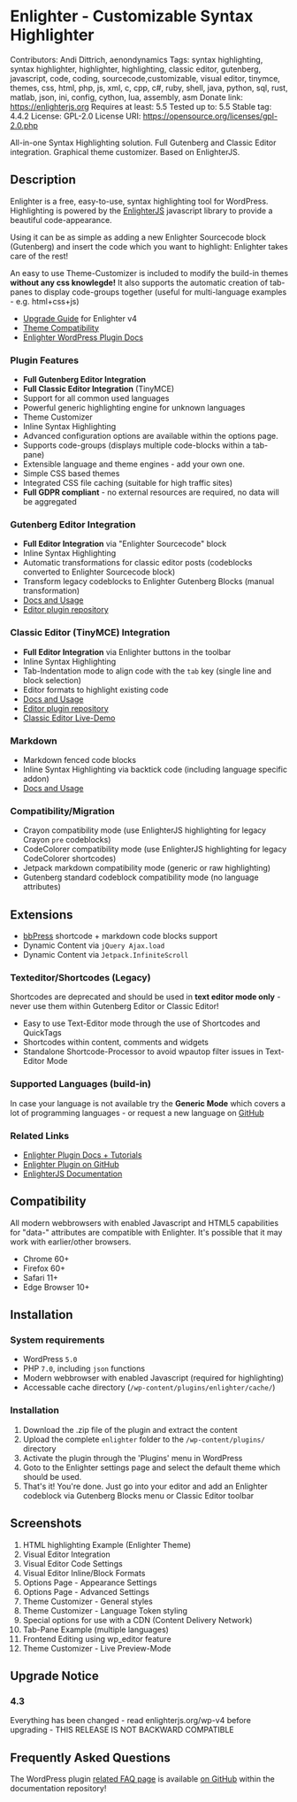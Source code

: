 # Enlighter - Customizable Syntax Highlighter #
Contributors: Andi Dittrich, aenondynamics
Tags: syntax highlighting, syntax highlighter, highlighter, highlighting, classic editor, gutenberg, javascript, code, coding, sourcecode,customizable, visual editor, tinymce, themes, css, html, php, js, xml, c, cpp, c#, ruby, shell, java, python, sql, rust, matlab, json, ini, config, cython, lua, assembly, asm
Donate link: https://enlighterjs.org
Requires at least: 5.5
Tested up to: 5.5
Stable tag: 4.4.2
License: GPL-2.0
License URI: https://opensource.org/licenses/gpl-2.0.php

All-in-one Syntax Highlighting solution. Full Gutenberg and Classic Editor integration. Graphical theme customizer. Based on EnlighterJS.

## Description ##

Enlighter is a free, easy-to-use, syntax highlighting tool for WordPress. Highlighting is powered by the [EnlighterJS](https://enlighterjs.org) javascript library to provide a beautiful code-appearance.

Using it can be as simple as adding a new Enlighter Sourcecode block (Gutenberg) and insert the code which you want to highlight: Enlighter takes care of the rest!

An easy to use Theme-Customizer is included to modify the build-in themes **without any css knowlegde!**
It also supports the automatic creation of tab-panes to display code-groups together (useful for multi-language examples - e.g. html+css+js)

* [Upgrade Guide](https://github.com/EnlighterJS/documentation/blob/master/wordpress/upgrade/v4.md) for Enlighter v4
* [Theme Compatibility](https://github.com/EnlighterJS/documentation/blob/master/wordpress/WPThemeCompatibility.md)
* [Enlighter WordPress Plugin Docs](https://github.com/EnlighterJS/documentation/tree/master/wordpress)

### Plugin Features ###

* **Full Gutenberg Editor Integration**
* **Full Classic Editor Integration** (TinyMCE)
* Support for all common used languages
* Powerful generic highlighting engine for unknown languages
* Theme Customizer
* Inline Syntax Highlighting
* Advanced configuration options are available within the options page.
* Supports code-groups (displays multiple code-blocks within a tab-pane)
* Extensible language and theme engines - add your own one.
* Simple CSS based themes
* Integrated CSS file caching (suitable for high traffic sites)
* **Full GDPR compliant** - no external resources are required, no data will be aggregated

### Gutenberg Editor Integration ###
* **Full Editor Integration** via "Enlighter Sourcecode" block
* Inline Syntax Highlighting
* Automatic transformations for classic editor posts (codeblocks converted to Enlighter Sourcecode block)
* Transform legacy codeblocks to Enlighter Gutenberg Blocks (manual transformation)
* [Docs and Usage](https://github.com/EnlighterJS/documentation/blob/master/editing/Gutenberg.md)
* [Editor plugin repository](https://github.com/EnlighterJS/Plugin.Gutenberg)

### Classic Editor (TinyMCE) Integration ###
* **Full Editor Integration** via Enlighter buttons in the toolbar
* Inline Syntax Highlighting
* Tab-Indentation mode to align code with the `tab` key (single line and block selection)
* Editor formats to highlight existing code
* [Docs and Usage](https://github.com/EnlighterJS/documentation/blob/master/editing/TinyMCE.md)
* [Editor plugin repository](https://github.com/EnlighterJS/Plugin.TinyMCE)
* [Classic Editor Live-Demo](https://tinymce.enlighterjs.org/)

### Markdown ###
* Markdown fenced code blocks
* Inline Syntax Highlighting via backtick code (including language specific addon)
* [Docs and Usage](https://github.com/EnlighterJS/documentation/blob/master/editing/Markdown.md)

### Compatibility/Migration
* Crayon compatibility mode (use EnlighterJS highlighting for legacy Crayon `pre` codeblocks)
* CodeColorer compatibility mode (use EnlighterJS highlighting for legacy CodeColorer shortcodes)
* Jetpack markdown compatibility mode (generic or raw highlighting)
* Gutenberg standard codeblock compatibility mode (no language attributes)

## Extensions ##
* [bbPress](https://bbpress.org/) shortcode + markdown code blocks support
* Dynamic Content via `jQuery Ajax.load`
* Dynamic Content via `Jetpack.InfiniteScroll`

### Texteditor/Shortcodes (Legacy) ###

Shortcodes are deprecated and should be used in **text editor mode only** - never use them within Gutenberg Editor or Classic Editor! 

* Easy to use Text-Editor mode through the use of Shortcodes and QuickTags
* Shortcodes within content, comments and widgets
* Standalone Shortcode-Processor to avoid wpautop filter issues in Text-Editor Mode

### Supported Languages (build-in) ###

In case your language is not available try the **Generic Mode** which covers a lot of programming languages - or request a new language on [GitHub](https://github.com/EnlighterJS/EnlighterJS/issues)

### Related Links ###

* [Enlighter Plugin Docs + Tutorials](https://github.com/EnlighterJS/documentation/tree/master/wordpress)
* [Enlighter Plugin on GitHub](https://github.com/EnlighterJS/Plugin.WordPress)
* [EnlighterJS Documentation](https://github.com/EnlighterJS/documentation)

## Compatibility ##

All modern webbrowsers with enabled Javascript and HTML5 capabilities for "data-" attributes are compatible with Enlighter. It's possible that it may work with earlier/other browsers.

* Chrome 60+
* Firefox 60+
* Safari 11+
* Edge Browser 10+

## Installation ##

### System requirements ###
* WordPress `5.0`
* PHP `7.0`, including `json` functions
* Modern webbrowser with enabled Javascript (required for highlighting)
* Accessable cache directory (`/wp-content/plugins/enlighter/cache/`)

### Installation ###
1. Download the .zip file of the plugin and extract the content
2. Upload the complete `enlighter` folder to the `/wp-content/plugins/` directory
3. Activate the plugin through the 'Plugins' menu in WordPress
4. Goto to the Enlighter settings page and select the default theme which should be used.
5. That's it! You're done. Just go into your editor and add an Enlighter codeblock via Gutenberg Blocks menu or Classic Editor toolbar

## Screenshots ##

1. HTML highlighting Example (Enlighter Theme)
2. Visual Editor Integration
3. Visual Editor Code Settings
4. Visual Editor Inline/Block Formats
5. Options Page - Appearance Settings
6. Options Page - Advanced Settings
7. Theme Customizer - General styles
8. Theme Customizer - Language Token styling
9. Special options for use with a CDN (Content Delivery Network)
10. Tab-Pane Example (multiple languages)
11. Frontend Editing using wp_editor feature
12. Theme Customizer - Live Preview-Mode

## Upgrade Notice ##

### 4.3 ###
Everything has been changed - read enlighterjs.org/wp-v4 before upgrading - THIS RELEASE IS NOT BACKWARD COMPATIBLE 

## Frequently Asked Questions ##

The WordPress plugin [related FAQ page](https://github.com/EnlighterJS/documentation/blob/master/wordpress/FAQ.md) is available [on GitHub](https://github.com/EnlighterJS/documentation/blob/master/wordpress/FAQ.md) within the documentation repository!